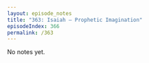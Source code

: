 ```yaml
---
layout: episode_notes
title: "363: Isaiah — Prophetic Imagination"
episodeIndex: 366
permalink: /363
---
```

No notes yet.
